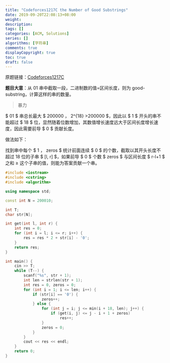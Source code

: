 ```yaml
---
title: "Codeforces1217C the Number of Good Substrings"
date: 2019-09-20T22:08:13+08:00
weight: 
description:
tags: []
categories: [ACM, Solutions]
series: []
algorithms: [字符串]
comments: true
displayCopyright: true
toc: true
draft: false
---
```


原题链接：[Codeforces1217C](https://codeforces.com/problemset/problem/1217/C)

**题目大意**：从 $01$ 串中截取一段，二进制数的值=区间长度，则为 good-substring，计算这样的串的数量。

<!--more-->

> 暴力

$ 01 $ 串总长最大 $ 200000 $，$ 2^{18} >200000 $，因此以 $ 1 $ 开头的串不能超过 $ 18 $ 位，显然随着位数增加，其数值增长速度远大于区间长度增长速度，因此需要前导 $ 0 $ 贡献长度。

做法如下：

找到串中每个 $ 1 $，$ zeros $ 统计前面连续 $ 0 $ 的个数，截取以其开头长度不超过 $18$ 位的子串 $ [l, r] $，如果前导 $ 0 $ 个数 $ zeros $ 与区间长度 $ r-l+1 $ 之和 ≥ 这个子串的值，则能为答案贡献一个串。

```cpp
#include <iostream>
#include <cstring>
#include <algorithm>

using namespace std;

const int N = 200010;

int T;
char str[N];

int get(int l, int r) {   
    int res = 0;
    for (int i = l; i <= r; i++) {
        res = res * 2 + str[i] - '0';
    }
    return res;
}

int main() {
    cin >> T;
    while (T--) {
        scanf("%s", str + 1);
        int len = strlen(str + 1);
        int res = 0, zeros = 0;
        for (int i = 1; i <= len; i++) {   
            if (str[i] == '0') {
                zeros++;
            } else {
                for (int j = i; j <= min(i + 18, len); j++) {
                    if (get(i, j) <= j - i + 1 + zeros)
                        res++;
                }
                zeros = 0;
            }
        }
        cout << res << endl;
    }
    return 0;
}
```